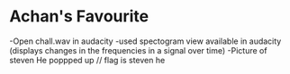 # Achan's Favourite
-Open chall.wav in audacity
-used spectogram view available in audacity (displays changes in the frequencies in a signal over time)
-Picture of steven He poppped up
//
flag is steven he
